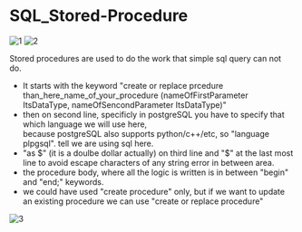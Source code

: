 # SQL_Stored-Procedure

![1](https://user-images.githubusercontent.com/33677647/204162658-d0cca2ac-f133-4416-bf72-bd39ac50b7c1.jpeg)
![2](https://user-images.githubusercontent.com/33677647/204162711-a87dcf51-de83-4042-b73f-35de4b44dfde.jpeg)

Stored procedures are used to do the work that simple sql query can not do.
- It starts with the keyword "create or replace prcedure than_here_name_of_your_procedure (nameOfFirstParameter ItsDataType, nameOfSencondParameter ItsDataType)"
- then on second line, specificly in postgreSQL you have to specify that which language we will use here,<br/> because postgreSQL also supports python/c++/etc, so "language plpgsql".
tell we are using sql here.
- "as $" (it is a doulbe dollar actually) on third line and "$" at the last most line to avoid escape characters of any string error in between area.<br/>
- the procedure body, where all the logic is written is in between "begin" and "end;" keywords.
- we could have used "create procedure" only, but if we want to update an existing procedure we can use "create or replace procedure"

![3](https://user-images.githubusercontent.com/33677647/204162670-46363429-13f1-4130-a510-108f4bfc9ebe.jpeg)
